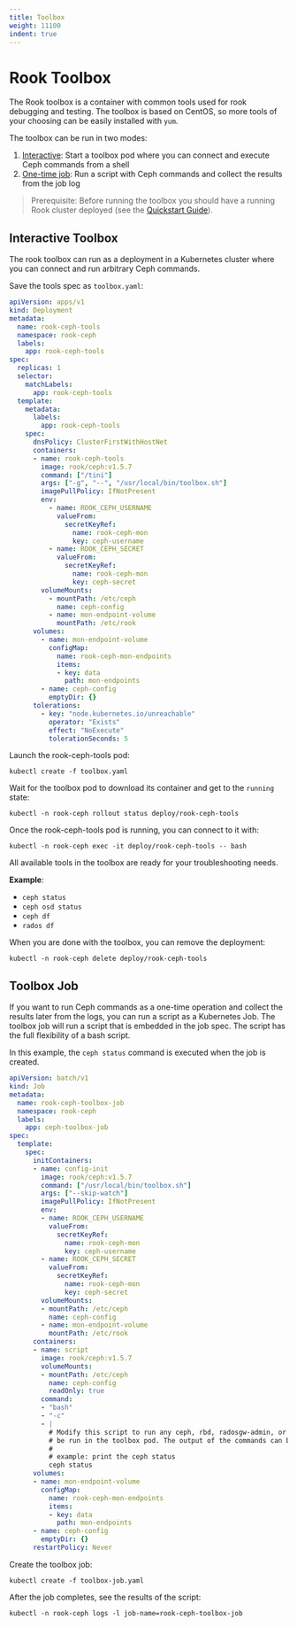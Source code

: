 ```yaml
---
title: Toolbox
weight: 11100
indent: true
---
```


# Rook Toolbox

The Rook toolbox is a container with common tools used for rook debugging and testing.
The toolbox is based on CentOS, so more tools of your choosing can be easily installed with `yum`.

The toolbox can be run in two modes:
1. [Interactive](#interactive-toolbox): Start a toolbox pod where you can connect and execute Ceph commands from a shell
2. [One-time job](#toolbox-job): Run a script with Ceph commands and collect the results from the job log

> Prerequisite: Before running the toolbox you should have a running Rook cluster deployed (see the [Quickstart Guide](ceph-quickstart.md)).

## Interactive Toolbox

The rook toolbox can run as a deployment in a Kubernetes cluster where you can connect and
run arbitrary Ceph commands.

Save the tools spec as `toolbox.yaml`:

```yaml
apiVersion: apps/v1
kind: Deployment
metadata:
  name: rook-ceph-tools
  namespace: rook-ceph
  labels:
    app: rook-ceph-tools
spec:
  replicas: 1
  selector:
    matchLabels:
      app: rook-ceph-tools
  template:
    metadata:
      labels:
        app: rook-ceph-tools
    spec:
      dnsPolicy: ClusterFirstWithHostNet
      containers:
      - name: rook-ceph-tools
        image: rook/ceph:v1.5.7
        command: ["/tini"]
        args: ["-g", "--", "/usr/local/bin/toolbox.sh"]
        imagePullPolicy: IfNotPresent
        env:
          - name: ROOK_CEPH_USERNAME
            valueFrom:
              secretKeyRef:
                name: rook-ceph-mon
                key: ceph-username
          - name: ROOK_CEPH_SECRET
            valueFrom:
              secretKeyRef:
                name: rook-ceph-mon
                key: ceph-secret
        volumeMounts:
          - mountPath: /etc/ceph
            name: ceph-config
          - name: mon-endpoint-volume
            mountPath: /etc/rook
      volumes:
        - name: mon-endpoint-volume
          configMap:
            name: rook-ceph-mon-endpoints
            items:
            - key: data
              path: mon-endpoints
        - name: ceph-config
          emptyDir: {}
      tolerations:
        - key: "node.kubernetes.io/unreachable"
          operator: "Exists"
          effect: "NoExecute"
          tolerationSeconds: 5
```

Launch the rook-ceph-tools pod:

```console
kubectl create -f toolbox.yaml
```

Wait for the toolbox pod to download its container and get to the `running` state:

```console
kubectl -n rook-ceph rollout status deploy/rook-ceph-tools
```

Once the rook-ceph-tools pod is running, you can connect to it with:

```console
kubectl -n rook-ceph exec -it deploy/rook-ceph-tools -- bash
```

All available tools in the toolbox are ready for your troubleshooting needs.

**Example**:

* `ceph status`
* `ceph osd status`
* `ceph df`
* `rados df`

When you are done with the toolbox, you can remove the deployment:

```console
kubectl -n rook-ceph delete deploy/rook-ceph-tools
```

## Toolbox Job

If you want to run Ceph commands as a one-time operation and collect the results later from the
logs, you can run a script as a Kubernetes Job. The toolbox job will run a script that is embedded
in the job spec. The script has the full flexibility of a bash script.

In this example, the `ceph status` command is executed when the job is created.

```yaml
apiVersion: batch/v1
kind: Job
metadata:
  name: rook-ceph-toolbox-job
  namespace: rook-ceph
  labels:
    app: ceph-toolbox-job
spec:
  template:
    spec:
      initContainers:
      - name: config-init
        image: rook/ceph:v1.5.7
        command: ["/usr/local/bin/toolbox.sh"]
        args: ["--skip-watch"]
        imagePullPolicy: IfNotPresent
        env:
        - name: ROOK_CEPH_USERNAME
          valueFrom:
            secretKeyRef:
              name: rook-ceph-mon
              key: ceph-username
        - name: ROOK_CEPH_SECRET
          valueFrom:
            secretKeyRef:
              name: rook-ceph-mon
              key: ceph-secret
        volumeMounts:
        - mountPath: /etc/ceph
          name: ceph-config
        - name: mon-endpoint-volume
          mountPath: /etc/rook
      containers:
      - name: script
        image: rook/ceph:v1.5.7
        volumeMounts:
        - mountPath: /etc/ceph
          name: ceph-config
          readOnly: true
        command:
        - "bash"
        - "-c"
        - |
          # Modify this script to run any ceph, rbd, radosgw-admin, or other commands that could
          # be run in the toolbox pod. The output of the commands can be seen by getting the pod log.
          #
          # example: print the ceph status
          ceph status
      volumes:
      - name: mon-endpoint-volume
        configMap:
          name: rook-ceph-mon-endpoints
          items:
          - key: data
            path: mon-endpoints
      - name: ceph-config
        emptyDir: {}
      restartPolicy: Never
```

Create the toolbox job:

```console
kubectl create -f toolbox-job.yaml
```

After the job completes, see the results of the script:

```console
kubectl -n rook-ceph logs -l job-name=rook-ceph-toolbox-job
```
